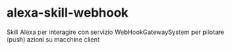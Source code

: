 # alexa-skill-webhook
Skill Alexa per interagire con servizio WebHookGatewaySystem per pilotare (push) azioni su macchine client
